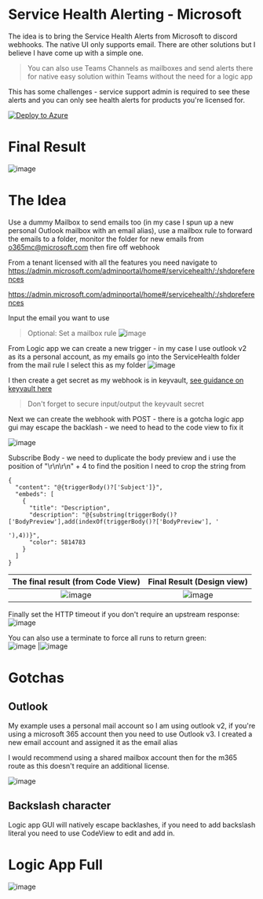 # Service Health Alerting - Microsoft

The idea is to bring the Service Health Alerts from Microsoft to discord webhooks. The native UI only supports email. There are other solutions but I believe I have come up with a simple one.    
> You can also use Teams Channels as mailboxes and send alerts there for native easy solution within Teams without the need for a logic app

This has some challenges - service support admin is required to see these alerts and you can only see health alerts for products you're licensed for.

[![Deploy to Azure](https://aka.ms/deploytoazurebutton)](https://portal.azure.com/#create/Microsoft.Template/uri/https%3A%2F%2Fraw.githubusercontent.com%2Fjkerai1%2FLogicApps2DiscordWebhook%2Frefs%2Fheads%2Fmain%2FMicrosoftServiceHealthAlerts%2Fazuredeploy.json)

# Final Result  

![image](https://github.com/user-attachments/assets/fa36c5cc-024d-4630-922d-ed2499ef37cf)

# The Idea

Use a dummy Mailbox to send emails too (in my case I spun up a new personal Outlook mailbox with an email alias), use a mailbox rule to forward the emails to a folder, monitor the folder for new emails from o365mc@microsoft.com then fire off webhook   

From a tenant licensed with all the features you need navigate to https://admin.microsoft.com/adminportal/home#/servicehealth/:/shdpreferences

https://admin.microsoft.com/adminportal/home#/servicehealth/:/shdpreferences

Input the email you want to use  

> Optional: Set a mailbox rule ![image](https://github.com/user-attachments/assets/f9640c4c-a1c9-4b37-a561-5e96bfbe14db)

From Logic app we can create a new trigger - in my case I use outlook v2 as its a personal account, as my emails go into the ServiceHealth folder from the mail rule I select this as my folder
![image](https://github.com/user-attachments/assets/d6c293d3-8f90-43d3-8990-8e90a6840d2b)

I then create a get secret as my webhook is in keyvault, [see guidance on keyvault here](https://github.com/jkerai1/LogicApps2DiscordWebhook/tree/main?tab=readme-ov-file#store-webhooks-in-keyvault)
> Don't forget to secure input/output the keyvault secret

Next we can create the webhook with POST - there is a gotcha logic app gui may escape the backlash - we need to head to the code view to fix it

![image](https://github.com/user-attachments/assets/d321f470-7915-49fa-8427-a3a78d46fb6f)

Subscribe Body - we need to duplicate the body preview and i use the position of "\r\n\r\n" + 4 to find the position I need to crop the string from  
```
{
  "content": "@{triggerBody()?['Subject']}",
  "embeds": [
    {
      "title": "Description",
      "description": "@{substring(triggerBody()?['BodyPreview'],add(indexOf(triggerBody()?['BodyPreview'], '

'),4))}",
      "color": 5814783
    }
  ]
}
```
The final result (from Code View)| Final Result (Design view)
:-------------------------:|:-------------------------:
![image](https://github.com/user-attachments/assets/6b9f6f70-8c46-4360-a16a-6f9bbe4e195f)|![image](https://github.com/user-attachments/assets/ecd67164-8a2c-48e8-9cbb-b955b7cde937)

Finally set the HTTP timeout if you don't require an upstream response:
![image](https://github.com/user-attachments/assets/d0190afc-04d2-42f9-bacb-6b651a93543a)

You can also use a terminate to force all runs to return green:  
![image](https://github.com/user-attachments/assets/b3fce2f8-487c-472d-89c3-48172bd05a35) |![image](https://github.com/user-attachments/assets/e93946b1-4d9b-4942-b3bb-6b805816714c)


# Gotchas

## Outlook
My example uses a personal mail account so I am using outlook v2, if you're using a microsoft 365 account then you need to use Outlook v3. I created a new email account and assigned it as the email alias  

I would recommend using a shared mailbox account then for the m365 route as this doesn't require an additional license.  

![image](https://github.com/user-attachments/assets/90661a0f-1471-4f1a-8244-4ae5abada9fd)

## Backslash character
Logic app GUI will natively escape backlashes, if you need to add backslash literal you need to use CodeView to edit and add in.  

# Logic App Full

![image](https://github.com/user-attachments/assets/e5802cf2-adfb-438e-909c-8a0f23ba6686)  


